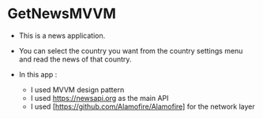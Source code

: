 # GetNewsMVVM

- This is a news application.
- You can select the country you want from the country settings menu and read the news of that country.
 
 
- In this app : 
  - I used MVVM design pattern
  - I used https://newsapi.org as the main API
  - I used [https://github.com/Alamofire/Alamofire] for the network layer

